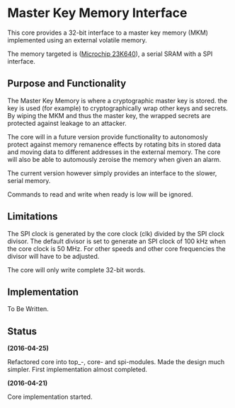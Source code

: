 # Master Key Memory Interface #
This core provides a 32-bit interface to a master key memory (MKM)
implemented using an external volatile memory.

The memory targeted is
([Microchip 23K640](https://www.microchip.com/wwwproducts/en/23K640)), a
serial SRAM with a SPI interface.

## Purpose and Functionality ##
The Master Key Memory is where a cryptographic master key is stored. the
key is used (for example) to cryptographically wrap other keys and
secrets. By wiping the MKM and thus the master key, the wrapped secrets
are protected against leakage to an attacker.

The core will in a future version provide functionality to autonomosly
protect against memory remanence effects by rotating bits in stored data
and moving data to different addresses in the external memory. The core
will also be able to automously zeroise the memory when given an alarm.

The current version however simply provides an interface to the slower,
serial memory.

Commands to read and write when ready is low will be ignored.


## Limitations ##
The SPI clock is generated by the core clock (clk) divided by the
SPI clock divisor. The default divisor is set to generate an SPI clock
of 100 kHz when the core clock is 50 MHz. For other speeds and other
core frequencies the divisor will have to be adjusted.

The core will only write complete 32-bit words.


## Implementation ##

To Be Written.


## Status ##

**(2016-04-25)**

Refactored core into top_-, core- and spi-modules. Made the design much
simpler. First implementation almost completed.


**(2016-04-21)**

Core implementation started.
